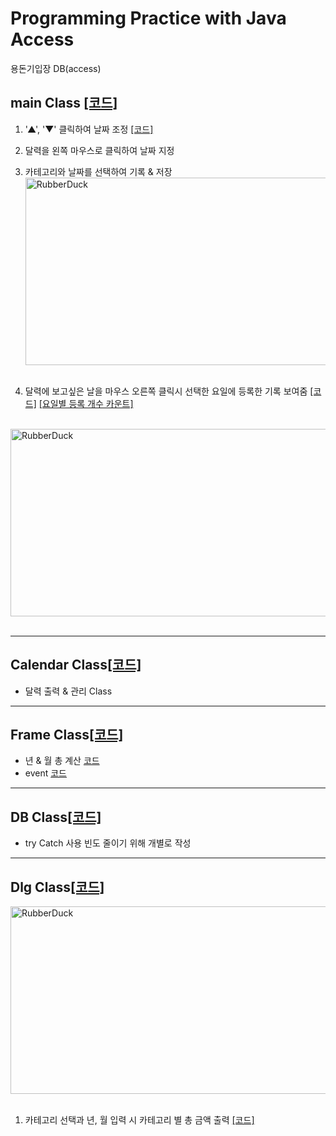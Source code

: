 # Programming Practice with Java Access

용돈기입장 DB(access) 

## main Class [[코드]](https://github.com/malvr00/java-financial_ledger/blob/main/FinancialLedger/src/financialLedger/FinancialLedgerMain.java)
1. '▲', '▼' 클릭하여 날짜 조정  [[코드]](https://github.com/malvr00/java-financial_ledger/blob/main/FinancialLedger/src/financialLedger/FinancialLedger_Frame.java#L291-L338)
2. 달력을 왼쪽 마우스로 클릭하여 날짜 지정
3. 카테고리와 날짜를 선택하여 기록 & 저장<br/>
   <img src="https://user-images.githubusercontent.com/77275513/131303653-701ee612-133f-469a-bfce-8b6b0a68b5b5.PNG" width="600px" height="300px" title="100px" alt="RubberDuck"></img><br/><br/>
   
1. 달력에 보고싶은 날을 마우스 오른쪽 클릭시 선택한 요일에 등록한 기록 보여줌 [[코드]](https://github.com/malvr00/java-financial_ledger/blob/main/FinancialLedger/src/financialLedger/FinancialLedger_Frame.java#L163-L204) [[요일별 등록 개수 카운트]](https://github.com/malvr00/java-financial_ledger/blob/main/FinancialLedger/src/financialLedger/FinancialLedger_Frame.java#L213-L235)
<br/>
   <img src="https://user-images.githubusercontent.com/77275513/131304453-1e9652c3-73a9-4d7c-9b94-cc758c94ccc2.PNG" width="600px" height="300px" title="100px" alt="RubberDuck"></img><br/><br/>
   
---

## Calendar Class[[코드]](https://github.com/malvr00/java-financial_ledger/blob/main/FinancialLedger/src/financialLedger/CalendarClass.java)
* 달력 출력 & 관리 Class
---
## Frame Class[[코드]](https://github.com/malvr00/java-financial_ledger/blob/main/FinancialLedger/src/financialLedger/FinancialLedger_Frame.java)
* 년 & 월 총 계산 [코드](https://github.com/malvr00/java-financial_ledger/blob/main/FinancialLedger/src/financialLedger/FinancialLedger_Frame.java#L238-L274)
* event [코드](https://github.com/malvr00/java-financial_ledger/blob/e53313572634c188b96f03c0ae385dae35fd1106/FinancialLedger/src/financialLedger/FinancialLedger_Frame.java#L290-L391)

---

## DB Class[[코드]](https://github.com/malvr00/java-financial_ledger/blob/main/FinancialLedger/src/financialLedger/FinancialLedger_DAO.java)
* try Catch 사용 빈도 줄이기 위해 개별로 작성

---

## Dlg Class[[코드]](https://github.com/malvr00/java-financial_ledger/blob/main/FinancialLedger/src/financialLedger/DlgDetail.java)
   <img src="https://user-images.githubusercontent.com/77275513/131304812-729cbca2-7806-4891-9a1f-aa4c9e8937eb.PNG" width="600px" height="300px" title="100px" alt="RubberDuck"></img><br/><br/>
1. 카테고리 선택과 년, 월 입력 시 카테고리 별 총 금액 출력 [[코드]](https://github.com/malvr00/java-financial_ledger/blob/main/FinancialLedger/src/financialLedger/DlgDetail.java#L112-L156)
